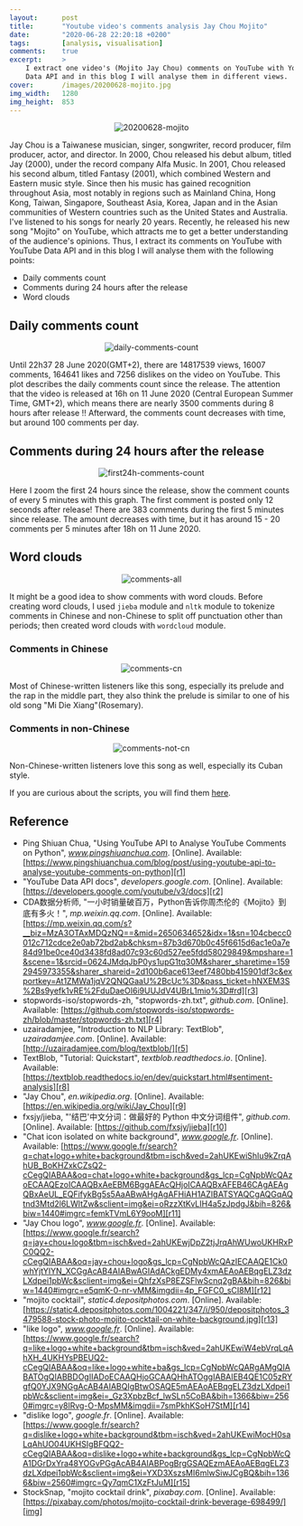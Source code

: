 ```yaml
---
layout:      post
title:       "Youtube video's comments analysis Jay Chou Mojito"
date:        "2020-06-28 22:20:18 +0200"
tags:        [analysis, visualisation]
comments:    true
excerpt:     >
    I extract one video's (Mojito Jay Chou) comments on YouTube with YouTube
    Data API and in this blog I will analyse them in different views.
cover:       /images/20200628-mojito.jpg
img_width:   1280
img_height:  853
---
```


<p align="center">
  <img alt="20200628-mojito"
  src="{{ site.baseurl }}/images/20200628-mojito.jpg"/>
</p>

Jay Chou is a Taiwanese musician, singer, songwriter, record producer, film
producer, actor, and director. In 2000, Chou released his debut album, titled
Jay (2000), under the record company Alfa Music. In 2001, Chou released his
second album, titled Fantasy (2001), which combined Western and Eastern music
style. Since then his music has gained recognition throughout Asia, most notably
in regions such as Mainland China, Hong Kong, Taiwan, Singapore, Southeast Asia,
Korea, Japan and in the Asian communities of Western countries such as the
United States and Australia. I've listened to his songs for nearly 20 years.
Recently, he released his new song "Mojito" on YouTube, which attracts me to
get a better understanding of the audience's opinions. Thus, I extract its
comments on YouTube with YouTube Data API and in this blog I will analyse them
with the following points:
- Daily comments count
- Comments during 24 hours after the release
- Word clouds

## Daily comments count

<p align="center">
  <img alt="daily-comments-count"
  src="{{ site.baseurl }}/images/20200628-daily-comments-count.png"/>
</p>

Until 22h37 28 June 2020(GMT+2), there are 14817539 views, 16007 comments,
164641 likes and 7256 dislikes on the video on YouTube. This plot describes the
daily comments count since the release. The attention that the video is released
at 16h on 11 June 2020 (Central European Summer Time, GMT+2), which means there
are nearly 3500 comments during 8 hours after release !! Afterward, the comments
count decreases with time, but around 100 comments per day.

## Comments during 24 hours after the release

<p align="center">
  <img alt="first24h-comments-count"
  src="{{ site.baseurl }}/images/20200628-first24h-comments-count.png"/>
</p>

Here I zoom the first 24 hours since the release, show the comment counts of
every 5 minutes with this graph. The first comment is posted only 12 seconds
after release! There are 383 comments during the first 5 minutes since release.
The amount decreases with time, but it has around 15 - 20 comments per 5
minutes after 18h on 11 June 2020.

## Word clouds

<p align="center">
  <img alt="comments-all"
  src="{{ site.baseurl }}/images/20200628-comments-all.png"/>
</p>

It might be a good idea to show comments with word clouds. Before creating
word clouds, I used `jieba` module and `nltk` module to tokenize comments in
Chinese and non-Chinese to split off punctuation other than periods; then
created word clouds with `wordcloud` module.

### Comments in Chinese

<p align="center">
  <img alt="comments-cn"
  src="{{ site.baseurl }}/images/20200628-comments-cn.png"/>
</p>

Most of Chinese-written listeners like this song, especially its prelude and the
rap in the middle part, they also think the prelude is similar to one of his old
song "Mi Die Xiang"(Rosemary).

### Comments in non-Chinese

<p align="center">
  <img alt="comments-not-cn"
  src="{{ site.baseurl }}/images/20200628-comments-not-cn.png"/>
</p>

Non-Chinese-written listeners love this song as well, especially its Cuban style.

If you are curious about the scripts, you will find them [here][notebook].

## Reference
- Ping Shiuan Chua, "Using YouTube API to Analyse YouTube Comments on Python", _www.pingshiuanchua.com_. [Online]. Available: [https://www.pingshiuanchua.com/blog/post/using-youtube-api-to-analyse-youtube-comments-on-python][r1]
- "YouTube Data API docs", _developers.google.com_. [Online]. Available: [https://developers.google.com/youtube/v3/docs][r2]
- CDA数据分析师, "一小时销量破百万，Python告诉你周杰伦的《Mojito》到底有多火！", _mp.weixin.qq.com_. [Online]. Available: [https://mp.weixin.qq.com/s?__biz=MzA3OTAxMDQzNQ==&mid=2650634652&idx=1&sn=104cbecc0012c712cdce2e0ab72bd2ab&chksm=87b3d670b0c45f6615d6ac1e0a7e84d91be0ce40d3438fd8ad07c93c60d527ee5fdd58029849&mpshare=1&scene=1&srcid=0624JMdqJbP0ys1upG1tq30M&sharer_sharetime=1592945973355&sharer_shareid=2d100b6ace613eef7480bb415901df3c&exportkey=At1ZMWa1jqV2QNQGaaU%2BcUc%3D&pass_ticket=hNXEM3S%2Bs9yefk1vRE%2FduDaeOI6i9UUJdV4UBrL1mio%3D#rd][r3]
- stopwords-iso/stopwords-zh, "stopwords-zh.txt", _github.com_. [Online]. Available: [https://github.com/stopwords-iso/stopwords-zh/blob/master/stopwords-zh.txt][r4]
- uzairadamjee, "Introduction to NLP Library: TextBlob", _uzairadamjee.com_. [Online]. Available: [http://uzairadamjee.com/blog/textblob/][r5]
- TextBlob, "Tutorial: Quickstart", _textblob.readthedocs.io_. [Online]. Available: [https://textblob.readthedocs.io/en/dev/quickstart.html#sentiment-analysis][r8]
- "Jay Chou", _en.wikipedia.org_. [Online]. Available: [https://en.wikipedia.org/wiki/Jay_Chou][r9]
- fxsjy/jieba, "'结巴'中文分词：做最好的 Python 中文分词组件", _github.com_. [Online]. Available: [https://github.com/fxsjy/jieba][r10]
- "Chat icon isolated on white background", _www.google.fr_. [Online]. Available: [https://www.google.fr/search?q=chat+logo+white+background&tbm=isch&ved=2ahUKEwiShIu9kZrqAhUB_BoKHZxkCZsQ2-cCegQIABAA&oq=chat+logo+white+background&gs_lcp=CgNpbWcQAzoECAAQEzoICAAQBxAeEBM6BggAEAcQHjoICAAQBxAFEB46CAgAEAgQBxAeUL_EQFifykBg5s5AaABwAHgAgAFHiAH1AZIBATSYAQCgAQGqAQtnd3Mtd2l6LWltZw&sclient=img&ei=oRzzXtKvLIH4a5zJpdgJ&bih=826&biw=1440#imgrc=femkTVmL6Y9ooM][r11]
- "Jay Chou logo", _www.google.fr_. [Online]. Available: [https://www.google.fr/search?q=jay+chou+logo&tbm=isch&ved=2ahUKEwjDpZ2tjJrqAhWUwoUKHRxPC0QQ2-cCegQIABAA&oq=jay+chou+logo&gs_lcp=CgNpbWcQAzIECAAQE1Ck0whYjtYIYN_XCGgAcAB4AIABwAGIAdACkgEDMy4xmAEAoAEBqgELZ3dzLXdpei1pbWc&sclient=img&ei=QhfzXsP8EZSFlwScnq2gBA&bih=826&biw=1440#imgrc=e5qmK-0-nr-vMM&imgdii=4p_FGFC0_sCI8M][r12]
- "mojito cocktail", _static4.depositphotos.com_. [Online]. Available: [https://static4.depositphotos.com/1004221/347/i/950/depositphotos_3479588-stock-photo-mojito-cocktail-on-white-background.jpg][r13]
- "like logo", _www.google.fr_. [Online]. Available: [https://www.google.fr/search?q=like+logo+white+background&tbm=isch&ved=2ahUKEwiW4ebVrqLqAhXH_4UKHYsPBEUQ2-cCegQIABAA&oq=like+logo+white+ba&gs_lcp=CgNpbWcQARgAMgQIABATOgQIABBDOgIIADoECAAQHjoGCAAQHhATOggIABAIEB4QE1C05zRYgfQ0YJX9NGgAcAB4AIABQIgBtwOSAQE5mAEAoAEBqgELZ3dzLXdpei1pbWc&sclient=img&ei=_Gz3XpbzBcf_lwSLn5CoBA&bih=1366&biw=2560#imgrc=y8lRvg-O-MpsMM&imgdii=7smPkhKSoH7StM][r14]
- "dislike logo", _google.fr_. [Online]. Available: [https://www.google.fr/search?q=dislike+logo+white+background&tbm=isch&ved=2ahUKEwiMocH0saLqAhUO04UKHSIgBFQQ2-cCegQIABAA&oq=dislike+logo+white+background&gs_lcp=CgNpbWcQA1DGrDxYra48YOGvPGgAcAB4AIABPogBrgGSAQEzmAEAoAEBqgELZ3dzLXdpei1pbWc&sclient=img&ei=YXD3XszsMI6mlwSiwJCgBQ&bih=1366&biw=2560#imgrc=Qy7qmC1XzFtJuM][r15]
- StockSnap, "mojito cocktail drink", _pixabay.com_. [Online]. Available: [https://pixabay.com/photos/mojito-cocktail-drink-beverage-698499/][img]

[r1]: https://www.pingshiuanchua.com/blog/post/using-youtube-api-to-analyse-youtube-comments-on-python
[r2]: https://developers.google.com/youtube/v3/docs
[r3]: https://mp.weixin.qq.com/s?__biz=MzA3OTAxMDQzNQ==&mid=2650634652&idx=1&sn=104cbecc0012c712cdce2e0ab72bd2ab&chksm=87b3d670b0c45f6615d6ac1e0a7e84d91be0ce40d3438fd8ad07c93c60d527ee5fdd58029849&mpshare=1&scene=1&srcid=0624JMdqJbP0ys1upG1tq30M&sharer_sharetime=1592945973355&sharer_shareid=2d100b6ace613eef7480bb415901df3c&exportkey=At1ZMWa1jqV2QNQGaaU%2BcUc%3D&pass_ticket=hNXEM3S%2Bs9yefk1vRE%2FduDaeOI6i9UUJdV4UBrL1mio%3D#rd
[r4]: https://github.com/stopwords-iso/stopwords-zh/blob/master/stopwords-zh.txt
[r5]: http://uzairadamjee.com/blog/textblob/
[r8]: https://textblob.readthedocs.io/en/dev/quickstart.html#sentiment-analysis
[r9]: https://en.wikipedia.org/wiki/Jay_Chou
[r10]: https://github.com/fxsjy/jieba
[r11]: https://www.google.fr/search?q=chat+logo+white+background&tbm=isch&ved=2ahUKEwiShIu9kZrqAhUB_BoKHZxkCZsQ2-cCegQIABAA&oq=chat+logo+white+background&gs_lcp=CgNpbWcQAzoECAAQEzoICAAQBxAeEBM6BggAEAcQHjoICAAQBxAFEB46CAgAEAgQBxAeUL_EQFifykBg5s5AaABwAHgAgAFHiAH1AZIBATSYAQCgAQGqAQtnd3Mtd2l6LWltZw&sclient=img&ei=oRzzXtKvLIH4a5zJpdgJ&bih=826&biw=1440#imgrc=femkTVmL6Y9ooM
[r12]: https://www.google.fr/search?q=jay+chou+logo&tbm=isch&ved=2ahUKEwjDpZ2tjJrqAhWUwoUKHRxPC0QQ2-cCegQIABAA&oq=jay+chou+logo&gs_lcp=CgNpbWcQAzIECAAQE1Ck0whYjtYIYN_XCGgAcAB4AIABwAGIAdACkgEDMy4xmAEAoAEBqgELZ3dzLXdpei1pbWc&sclient=img&ei=QhfzXsP8EZSFlwScnq2gBA&bih=826&biw=1440#imgrc=e5qmK-0-nr-vMM&imgdii=4p_FGFC0_sCI8M
[r13]: https://static4.depositphotos.com/1004221/347/i/950/depositphotos_3479588-stock-photo-mojito-cocktail-on-white-background.jpg
[r14]: https://www.google.fr/search?q=like+logo+white+background&tbm=isch&ved=2ahUKEwiW4ebVrqLqAhXH_4UKHYsPBEUQ2-cCegQIABAA&oq=like+logo+white+ba&gs_lcp=CgNpbWcQARgAMgQIABATOgQIABBDOgIIADoECAAQHjoGCAAQHhATOggIABAIEB4QE1C05zRYgfQ0YJX9NGgAcAB4AIABQIgBtwOSAQE5mAEAoAEBqgELZ3dzLXdpei1pbWc&sclient=img&ei=_Gz3XpbzBcf_lwSLn5CoBA&bih=1366&biw=2560#imgrc=y8lRvg-O-MpsMM&imgdii=7smPkhKSoH7StM
[r15]: https://www.google.fr/search?q=dislike+logo+white+background&tbm=isch&ved=2ahUKEwiMocH0saLqAhUO04UKHSIgBFQQ2-cCegQIABAA&oq=dislike+logo+white+background&gs_lcp=CgNpbWcQA1DGrDxYra48YOGvPGgAcAB4AIABPogBrgGSAQEzmAEAoAEBqgELZ3dzLXdpei1pbWc&sclient=img&ei=YXD3XszsMI6mlwSiwJCgBQ&bih=1366&biw=2560#imgrc=Qy7qmC1XzFtJuM
[img]: https://pixabay.com/photos/mojito-cocktail-drink-beverage-698499/
[notebook]: https://github.com/jingwen-z/python-playground/blob/master/analysis/Jay%20Chou%20Mojito/analysis_mojito_youtube.ipynb
